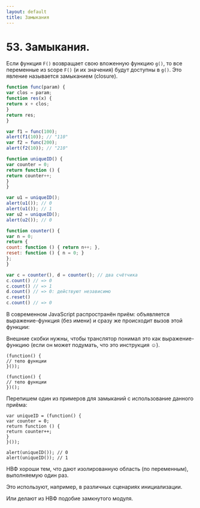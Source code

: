 ```yaml
---
layout: default
title: Замыкания
---
```


# 53. Замыкания.

Если функция `F()` возвращает свою вложенную функцию `g()`, то все переменные из scope `F()` (и их значения) будут доступны в `g()`. Это явление называется замыканием (closure).

```javascript
function func(param) {
var clos = param;
function res(x) {
return x + clos;
}
return res;
}

var f1 = func(100);
alert(f1(10)); // "110"
var f2 = func(200);
alert(f2(10)); // "210"

function uniqueID() {
var counter = 0;
return function () {
return counter++;
}
}

var u1 = uniqueID();
alert(u1()); // 0
alert(u1()); // 1
var u2 = uniqueID();
alert(u2()); // 0

function counter() {
var n = 0;
return {
count: function () { return n++; },
reset: function () { n = 0; }
};
}

var c = counter(), d = counter(); // два счётчика
c.count() // => 0
c.count() // => 1
d.count() // => 0: действуют независимо
c.reset()
c.count() // => 0
```

В современном JavaScript распространён приём: объявляется выражение-функция (без имени) и сразу же происходит вызов этой функции:

Внешние скобки нужны, чтобы транслятор понимал это как выражение-функцию (если он может подумать, что это инструкция ☺).

```
(function() {
// тело функции
}());
```

```
(function() {
// тело функции
})();
```

Перепишем один из примеров для замыканий с использование данного приёма:

```
var uniqueID = (function() {
var counter = 0;
return function () {
return counter++;
}
}());

alert(uniqueID()); // 0
alert(uniqueID()); // 1
```

НВФ хороши тем, что дают изолированную область (по переменным), выполняемую один раз.

Это используют, например, в различных сценариях инициализации.

Или делают из НВФ подобие замкнутого модуля.